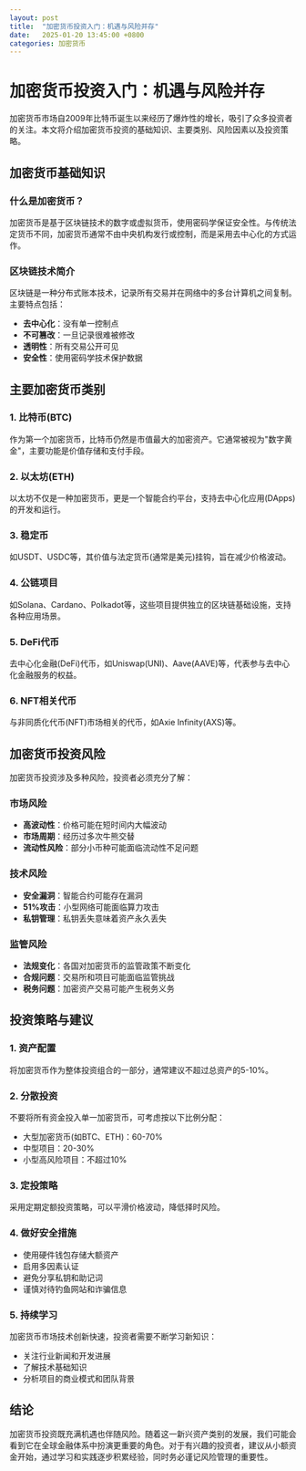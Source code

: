 ```yaml
---
layout: post
title:  "加密货币投资入门：机遇与风险并存"
date:   2025-01-20 13:45:00 +0800
categories: 加密货币
---
```


# 加密货币投资入门：机遇与风险并存

加密货币市场自2009年比特币诞生以来经历了爆炸性的增长，吸引了众多投资者的关注。本文将介绍加密货币投资的基础知识、主要类别、风险因素以及投资策略。

## 加密货币基础知识

### 什么是加密货币？

加密货币是基于区块链技术的数字或虚拟货币，使用密码学保证安全性。与传统法定货币不同，加密货币通常不由中央机构发行或控制，而是采用去中心化的方式运作。

### 区块链技术简介

区块链是一种分布式账本技术，记录所有交易并在网络中的多台计算机之间复制。主要特点包括：

- **去中心化**：没有单一控制点
- **不可篡改**：一旦记录很难被修改
- **透明性**：所有交易公开可见
- **安全性**：使用密码学技术保护数据

## 主要加密货币类别

### 1. 比特币(BTC)

作为第一个加密货币，比特币仍然是市值最大的加密资产。它通常被视为"数字黄金"，主要功能是价值存储和支付手段。

### 2. 以太坊(ETH)

以太坊不仅是一种加密货币，更是一个智能合约平台，支持去中心化应用(DApps)的开发和运行。

### 3. 稳定币

如USDT、USDC等，其价值与法定货币(通常是美元)挂钩，旨在减少价格波动。

### 4. 公链项目

如Solana、Cardano、Polkadot等，这些项目提供独立的区块链基础设施，支持各种应用场景。

### 5. DeFi代币

去中心化金融(DeFi)代币，如Uniswap(UNI)、Aave(AAVE)等，代表参与去中心化金融服务的权益。

### 6. NFT相关代币

与非同质化代币(NFT)市场相关的代币，如Axie Infinity(AXS)等。

## 加密货币投资风险

加密货币投资涉及多种风险，投资者必须充分了解：

### 市场风险

- **高波动性**：价格可能在短时间内大幅波动
- **市场周期**：经历过多次牛熊交替
- **流动性风险**：部分小币种可能面临流动性不足问题

### 技术风险

- **安全漏洞**：智能合约可能存在漏洞
- **51%攻击**：小型网络可能面临算力攻击
- **私钥管理**：私钥丢失意味着资产永久丢失

### 监管风险

- **法规变化**：各国对加密货币的监管政策不断变化
- **合规问题**：交易所和项目可能面临监管挑战
- **税务问题**：加密资产交易可能产生税务义务

## 投资策略与建议

### 1. 资产配置

将加密货币作为整体投资组合的一部分，通常建议不超过总资产的5-10%。

### 2. 分散投资

不要将所有资金投入单一加密货币，可考虑按以下比例分配：
- 大型加密货币(如BTC、ETH)：60-70%
- 中型项目：20-30%
- 小型高风险项目：不超过10%

### 3. 定投策略

采用定期定额投资策略，可以平滑价格波动，降低择时风险。

### 4. 做好安全措施

- 使用硬件钱包存储大额资产
- 启用多因素认证
- 避免分享私钥和助记词
- 谨慎对待钓鱼网站和诈骗信息

### 5. 持续学习

加密货币市场技术创新快速，投资者需要不断学习新知识：
- 关注行业新闻和开发进展
- 了解技术基础知识
- 分析项目的商业模式和团队背景

## 结论

加密货币投资既充满机遇也伴随风险。随着这一新兴资产类别的发展，我们可能会看到它在全球金融体系中扮演更重要的角色。对于有兴趣的投资者，建议从小额资金开始，通过学习和实践逐步积累经验，同时务必谨记风险管理的重要性。 